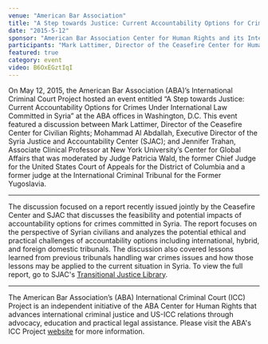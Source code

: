 ```yaml
---
venue: "American Bar Association"
title: "A Step towards Justice: Current Accountability Options for Crimes under International Law Committed in Syria"
date: "2015-5-12"
sponsor: "American Bar Association Center for Human Rights and its International Criminal Court Project"
participants: "Mark Lattimer, Director of the Ceasefire Center for Human Rights; Mohammad Al Abdallah, Executive Director of the Syria Justice and Accountability Center; Professor Jennifer Trahan, Associate Clinical Professor at New York University's Center for Global Affairs; Judge Patricia Wald (moderator), Former Chief Judge for the United States Court of Appeals for the District of Columbia and a former judge at the International Criminal Tribunal for the Former Yugoslavia"
featured: true
category: event
video: B6OxEGztIqI
---
```


On May 12, 2015, the American Bar Association (ABA)’s International Criminal Court Project hosted an event entitled “A Step towards Justice: Current Accountability Options for Crimes Under International Law Committed in Syria” at the ABA offices in Washington, D.C. This event featured a discussion between Mark Lattimer, Director of the Ceasefire Center for Civilian Rights; Mohammad Al Abdallah, Executive Director of the Syria Justice and Accountability Center (SJAC); and Jennifer Trahan, Associate Clinical Professor at New York University’s Center for Global Affairs that was moderated by Judge Patricia Wald, the former Chief Judge for the United States Court of Appeals for the District of Columbia and a former judge at the International Criminal Tribunal for the Former Yugoslavia. 

---

The discussion focused on a report recently issued jointly by the Ceasefire Center and SJAC that discusses the feasibility and potential impacts of accountability options for crimes committed in Syria. The report focuses on the perspective of Syrian civilians and analyzes the potential ethical and practical challenges of accountability options including international, hybrid, and foreign domestic tribunals. The discussion also covered lessons learned from previous tribunals handling war crimes issues and how those lessons may be applied to the current situation in Syria. To view the full report, go to SJAC's [Transitional Justice Library](http://syriaaccountability.org/library/a-step-towards-justice-2/).  

---

The American Bar Association’s (ABA) International Criminal Court (ICC) Project is an independent initiative of the ABA Center for Human Rights that advances international criminal justice and US-ICC relations through advocacy, education and practical legal assistance. Please visit the ABA's ICC Project [website](http://www.aba-icc.org/) for more information. 
